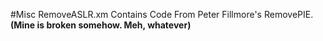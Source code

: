 #Misc
RemoveASLR.xm Contains Code From Peter Fillmore's RemovePIE. **(Mine is broken somehow. Meh, whatever)**